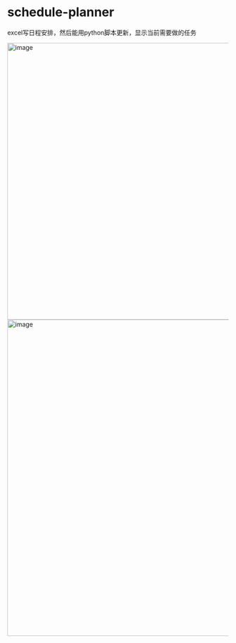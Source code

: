 # schedule-planner
excel写日程安排，然后能用python脚本更新，显示当前需要做的任务

<img width="1620" height="631" alt="image" src="https://github.com/user-attachments/assets/fc68fe88-8518-4a16-963c-a5c92cf5c2f1" />


<img width="775" height="721" alt="image" src="https://github.com/user-attachments/assets/4b38476d-46bc-4722-8b88-6d0425559ea6" />


